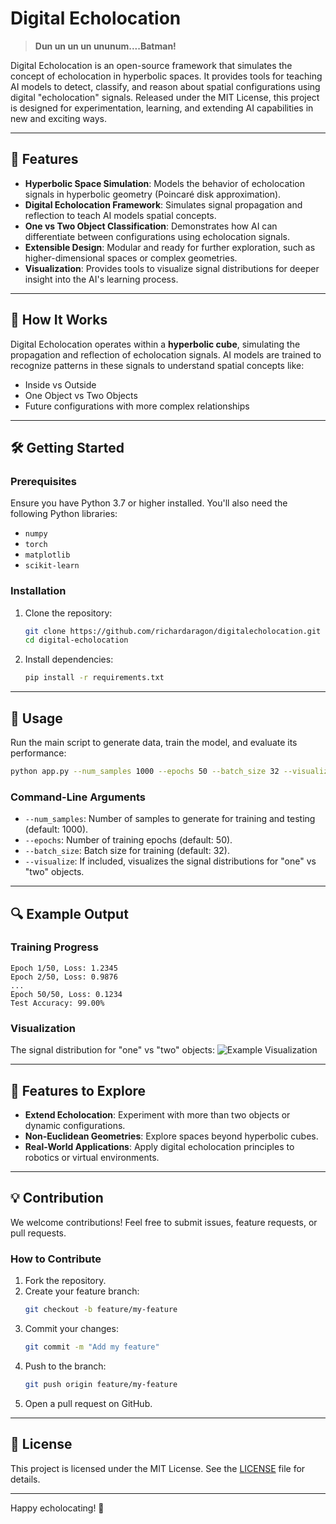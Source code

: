 # Digital Echolocation

> **Dun un un un ununum....Batman!**

Digital Echolocation is an open-source framework that simulates the concept of echolocation in hyperbolic spaces. It provides tools for teaching AI models to detect, classify, and reason about spatial configurations using digital "echolocation" signals. Released under the MIT License, this project is designed for experimentation, learning, and extending AI capabilities in new and exciting ways.

---

## 🚀 Features

- **Hyperbolic Space Simulation**: Models the behavior of echolocation signals in hyperbolic geometry (Poincaré disk approximation).
- **Digital Echolocation Framework**: Simulates signal propagation and reflection to teach AI models spatial concepts.
- **One vs Two Object Classification**: Demonstrates how AI can differentiate between configurations using echolocation signals.
- **Extensible Design**: Modular and ready for further exploration, such as higher-dimensional spaces or complex geometries.
- **Visualization**: Provides tools to visualize signal distributions for deeper insight into the AI's learning process.

---

## 📖 How It Works

Digital Echolocation operates within a **hyperbolic cube**, simulating the propagation and reflection of echolocation signals. AI models are trained to recognize patterns in these signals to understand spatial concepts like:
- Inside vs Outside
- One Object vs Two Objects
- Future configurations with more complex relationships

---

## 🛠️ Getting Started

### Prerequisites

Ensure you have Python 3.7 or higher installed. You'll also need the following Python libraries:

- `numpy`
- `torch`
- `matplotlib`
- `scikit-learn`

### Installation

1. Clone the repository:
   ```bash
   git clone https://github.com/richardaragon/digitalecholocation.git
   cd digital-echolocation
   ```

2. Install dependencies:
   ```bash
   pip install -r requirements.txt
   ```

---

## 🧪 Usage

Run the main script to generate data, train the model, and evaluate its performance:

```bash
python app.py --num_samples 1000 --epochs 50 --batch_size 32 --visualize
```

### Command-Line Arguments

- `--num_samples`: Number of samples to generate for training and testing (default: 1000).
- `--epochs`: Number of training epochs (default: 50).
- `--batch_size`: Batch size for training (default: 32).
- `--visualize`: If included, visualizes the signal distributions for "one" vs "two" objects.

---

## 🔍 Example Output

### Training Progress
```
Epoch 1/50, Loss: 1.2345
Epoch 2/50, Loss: 0.9876
...
Epoch 50/50, Loss: 0.1234
Test Accuracy: 99.00%
```

### Visualization

The signal distribution for "one" vs "two" objects:
![Example Visualization](example_visualization.png)

---

## 🌟 Features to Explore

- **Extend Echolocation**: Experiment with more than two objects or dynamic configurations.
- **Non-Euclidean Geometries**: Explore spaces beyond hyperbolic cubes.
- **Real-World Applications**: Apply digital echolocation principles to robotics or virtual environments.

---

## 💡 Contribution

We welcome contributions! Feel free to submit issues, feature requests, or pull requests.

### How to Contribute

1. Fork the repository.
2. Create your feature branch:
   ```bash
   git checkout -b feature/my-feature
   ```
3. Commit your changes:
   ```bash
   git commit -m "Add my feature"
   ```
4. Push to the branch:
   ```bash
   git push origin feature/my-feature
   ```
5. Open a pull request on GitHub.

---

## 📜 License

This project is licensed under the MIT License. See the [LICENSE](LICENSE) file for details.

---


Happy echolocating! 🦇
```
